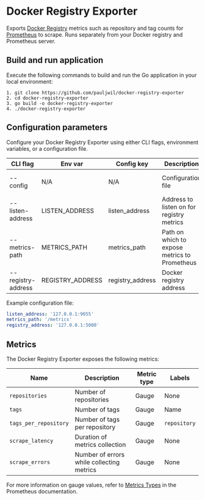 # Docker Registry Exporter

Exports [Docker Registry](https://github.com/distribution/distribution) metrics
such as repository and tag counts for [Prometheus](https://prometheus.io/) to
scrape. Runs separately from your Docker registry and Prometheus server.

## Build and run application

Execute the following commands to build and run the Go application in your
local environment:

```shell script
1. git clone https://github.com/pauljwil/docker-registry-exporter
2. cd docker-registry-exporter
3. go build -o docker-registry-exporter
4. ./docker-registry-exporter
```
## Configuration parameters

Configure your Docker Registry Exporter using either CLI flags, environment
variables, or a configuration file.

| CLI flag | Env var | Config key | Description | Default |
| --- | --- | --- | --- | --- |
| --config | N/A | N/A | Configuration file | docker-registry-exporter.yaml |
| --listen-address | LISTEN_ADDRESS | listen_address | Address to listen on for registry metrics | 127.0.0.1:9055 |
| --metrics-path | METRICS_PATH | metrics_path | Path on which to expose metrics to Prometheus | /metrics |
| --registry-address | REGISTRY_ADDRESS | registry_address | Docker registry address | 127.0.0.1:5000 |

Example configuration file:

```yaml
listen_address: '127.0.0.1:9055'
metrics_path: '/metrics'
registry_address: '127.0.0.1:5000'
```

## Metrics

The Docker Registry Exporter exposes the following metrics:

| Name | Description | Metric type | Labels |
| --- | --- | --- | --- |
| `repositories` | Number of repositories | Gauge | None |
| `tags` | Number of tags | Gauge | Name |
| `tags_per_repository` | Number of tags per repository | Gauge | `repository` |
| `scrape_latency` | Duration of metrics collection | Gauge | None |
| `scrape_errors` | Number of errors while collecting metrics | Gauge | None |

For more information on gauge values, refer to
[Metrics Types](https://prometheus.io/docs/concepts/metric_types/) in the
Prometheus documentation.

